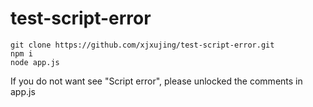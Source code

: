 # test-script-error

```shell
git clone https://github.com/xjxujing/test-script-error.git
npm i
node app.js
```

If you do not want see "Script error", please unlocked the comments in app.js
